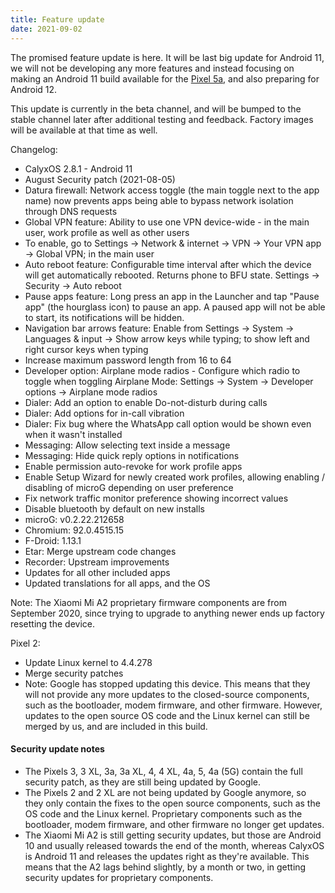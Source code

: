 ```yaml
---
title: Feature update
date: 2021-09-02
---
```


The promised feature update is here. It will be last big update for Android 11, we will not be developing any more features and instead focusing on making an Android 11 build available for the [Pixel 5a](https://twitter.com/CalyxOS/status/1433469816720044041), and also preparing for Android 12.

This update is currently in the beta channel, and will be bumped to the stable channel later after additional testing and feedback. Factory images will be available at that time as well.

Changelog:
* CalyxOS 2.8.1 - Android 11
* August Security patch (2021-08-05)
* Datura firewall: Network access toggle (the main toggle next to the app name) now prevents apps being able to bypass network isolation through DNS requests
* Global VPN feature: Ability to use one VPN device-wide - in the main user, work profile as well as other users
* To enable, go to Settings -> Network & internet -> VPN -> Your VPN app -> Global VPN; in the main user
* Auto reboot feature: Configurable time interval after which the device will get automatically rebooted. Returns phone to BFU state. Settings -> Security -> Auto reboot
* Pause apps feature: Long press an app in the Launcher and tap "Pause app" (the hourglass icon) to pause an app. A paused app will not be able to start, its notifications will be hidden.
* Navigation bar arrows feature: Enable from Settings -> System -> Languages & input -> Show arrow keys while typing; to show left and right cursor keys when typing
* Increase maximum password length from 16 to 64
* Developer option: Airplane mode radios - Configure which radio to toggle when toggling Airplane Mode: Settings -> System -> Developer options -> Airplane mode radios
* Dialer: Add an option to enable Do-not-disturb during calls
* Dialer: Add options for in-call vibration
* Dialer: Fix bug where the WhatsApp call option would be shown even when it wasn't installed
* Messaging: Allow selecting text inside a message
* Messaging: Hide quick reply options in notifications
* Enable permission auto-revoke for work profile apps
* Enable Setup Wizard for newly created work profiles, allowing enabling / disabling of microG depending on user preference
* Fix network traffic monitor preference showing incorrect values
* Disable bluetooth by default on new installs
* microG: v0.2.22.212658
* Chromium: 92.0.4515.15
* F-Droid: 1.13.1
* Etar: Merge upstream code changes
* Recorder: Upstream improvements
* Updates for all other included apps
* Updated translations for all apps, and the OS

Note:
The Xiaomi Mi A2 proprietary firmware components are from September 2020, since trying to upgrade to anything newer ends up factory resetting the device.

Pixel 2:
* Update Linux kernel to 4.4.278
* Merge security patches
* Note:
Google has stopped updating this device. This means that
they will not provide any more updates to the closed-source components,
such as the bootloader, modem firmware, and other firmware.
However, updates to the open source OS code and the Linux kernel
can still be merged by us, and are included in this build.

<div class="alert alert-info" markdown="0">
<h4>Security update notes</h4>
<ul>
<li>The Pixels 3, 3 XL, 3a, 3a XL, 4, 4 XL, 4a, 5, 4a (5G) contain the full security patch, as they are still being updated by Google.</li>
<li>The Pixels 2 and 2 XL are not being updated by Google anymore, so they only contain the fixes to the open source components, such as the OS code and the Linux kernel. Proprietary components such as the bootloader, modem firmware, and other firmware no longer get updates.</li>
<li>The Xiaomi Mi A2 is still getting security updates, but those are Android 10 and usually released towards the end of the month, whereas CalyxOS is Android 11 and releases the updates right as they're available. This means that the A2 lags behind slightly, by a month or two, in getting security updates for proprietary components.</li>
</ul>
</div>